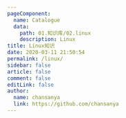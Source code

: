 ```yaml
---
pageComponent:
  name: Catalogue
  data:
    path: 01.知识库/02.linux
    description: Linux
title: Linux知识
date: 2020-03-11 21:50:54
permalink: /linux/
sidebar: false
article: false
comment: false
editLink: false
author:
  name: chansanya
  link: https://github.com/chansanya
---
```

